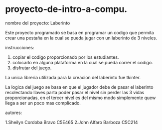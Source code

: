 # proyecto-de-intro-a-compu.
nombre del proyecto: Laberinto

Este proyecto programado se basa en programar un codigo que permita crear una pestaña en la cual se pueda jugar con un laberinto de 3 niveles.

instrucciones:
1. copiar el codigo proporcionado por los estudiantes.
2. colocarlo en alguna plataforma en la cual se pueda correr el codigo.
3. disfrutar del juego.

La unica libreria utilizada para la creacion del laberinto fue tkinter.

La logica del juego se basa en que el jugador debe de pasar el laberinto recolectando llaves parta poder pasar el nivel sin perder las 3 vidas proporcionadas, en el tercer nivel es del mismo modo simplemente quew llega a ser un poco mas complicado.

autores:

1.Sheilyn Cordoba Bravo C5E465
2.John Alfaro Barboza C5C214
